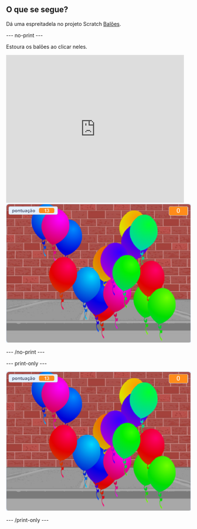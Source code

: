 ## O que se segue?

Dá uma espreitadela no projeto Scratch [Balões](https://projects.raspberrypi.org/en/projects/balloons).

\--- no-print \---

Estoura os balões ao clicar neles.

<div class="scratch-preview">
  <iframe allowtransparency="true" width="485" height="402" src="https://scratch.mit.edu/projects/embed/299206746/?autostart=false" frameborder="0" scrolling="no"></iframe>
  <img src="images/balloons-final.png">
</div>

\--- /no-print \---

\--- print-only \---

![projeto completo](images/balloons-final.png)

\--- /print-only \---